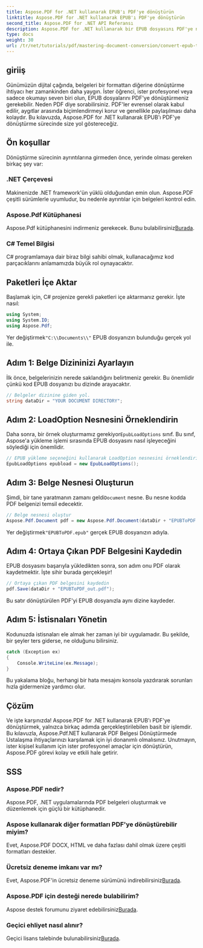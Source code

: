 ```yaml
---
title: Aspose.PDF for .NET kullanarak EPUB'ı PDF'ye dönüştürün
linktitle: Aspose.PDF for .NET kullanarak EPUB'ı PDF'ye dönüştürün
second_title: Aspose.PDF for .NET API Referansı
description: Aspose.PDF for .NET kullanarak bir EPUB dosyasını PDF'ye nasıl dönüştüreceğinize dair adım adım bir kılavuz. Tüm kullanıcılar için kolay, etkili ve mükemmel.
type: docs
weight: 30
url: /tr/net/tutorials/pdf/mastering-document-conversion/convert-epub-to-pdf/
---
```

## giriiş

Günümüzün dijital çağında, belgeleri bir formattan diğerine dönüştürme ihtiyacı her zamankinden daha yaygın. İster öğrenci, ister profesyonel veya sadece okumayı seven biri olun, EPUB dosyalarını PDF'ye dönüştürmeniz gerekebilir. Neden PDF diye sorabilirsiniz. PDF'ler evrensel olarak kabul edilir, aygıtlar arasında biçimlendirmeyi korur ve genellikle paylaşılması daha kolaydır. Bu kılavuzda, Aspose.PDF for .NET kullanarak EPUB'ı PDF'ye dönüştürme sürecinde size yol göstereceğiz.

## Ön koşullar

Dönüştürme sürecinin ayrıntılarına girmeden önce, yerinde olması gereken birkaç şey var:

### .NET Çerçevesi

Makinenizde .NET framework'ün yüklü olduğundan emin olun. Aspose.PDF çeşitli sürümlerle uyumludur, bu nedenle ayrıntılar için belgeleri kontrol edin.

### Aspose.Pdf Kütüphanesi

 Aspose.Pdf kütüphanesini indirmeniz gerekecek. Bunu bulabilirsiniz[Burada](https://releases.aspose.com/pdf/net/).

### C# Temel Bilgisi

C# programlamaya dair biraz bilgi sahibi olmak, kullanacağımız kod parçacıklarını anlamamızda büyük rol oynayacaktır.

## Paketleri İçe Aktar

Başlamak için, C# projenize gerekli paketleri içe aktarmanız gerekir. İşte nasıl:

```csharp
using System;
using System.IO;
using Aspose.Pdf;
```

 Yer değiştirmek`"C:\\Documents\\"` EPUB dosyanızın bulunduğu gerçek yol ile.

## Adım 1: Belge Dizininizi Ayarlayın

İlk önce, belgelerinizin nerede saklandığını belirtmeniz gerekir. Bu önemlidir çünkü kod EPUB dosyanızı bu dizinde arayacaktır.

```csharp
// Belgeler dizinine giden yol.
string dataDir = "YOUR DOCUMENT DIRECTORY";
```

## Adım 2: LoadOption Nesnesini Örneklendirin

 Daha sonra, bir örnek oluşturmamız gerekiyor`EpubLoadOptions` sınıf. Bu sınıf, Aspose'a yükleme işlemi sırasında EPUB dosyasını nasıl işleyeceğini söylediği için önemlidir.

```csharp
// EPUB yükleme seçeneğini kullanarak LoadOption nesnesini örneklendirin
EpubLoadOptions epubload = new EpubLoadOptions();
```

## Adım 3: Belge Nesnesi Oluşturun

Şimdi, bir tane yaratmanın zamanı geldi`Document` nesne. Bu nesne kodda PDF belgenizi temsil edecektir.

```csharp
// Belge nesnesi oluştur
Aspose.Pdf.Document pdf = new Aspose.Pdf.Document(dataDir + "EPUBToPDF.epub", epubload);
```

 Yer değiştirmek`"EPUBToPDF.epub"` gerçek EPUB dosyanızın adıyla.

## Adım 4: Ortaya Çıkan PDF Belgesini Kaydedin

EPUB dosyasını başarıyla yükledikten sonra, son adım onu PDF olarak kaydetmektir. İşte sihir burada gerçekleşir!

```csharp
// Ortaya çıkan PDF belgesini kaydedin
pdf.Save(dataDir + "EPUBToPDF_out.pdf");
```

Bu satır dönüştürülen PDF'yi EPUB dosyanızla aynı dizine kaydeder.

## Adım 5: İstisnaları Yönetin

Kodunuzda istisnaları ele almak her zaman iyi bir uygulamadır. Bu şekilde, bir şeyler ters giderse, ne olduğunu bilirsiniz.

```csharp
catch (Exception ex)
{
    Console.WriteLine(ex.Message);
}
```

Bu yakalama bloğu, herhangi bir hata mesajını konsola yazdırarak sorunları hızla gidermenize yardımcı olur.

## Çözüm

Ve işte karşınızda! Aspose.PDF for .NET kullanarak EPUB'ı PDF'ye dönüştürmek, yalnızca birkaç adımda gerçekleştirilebilen basit bir işlemdir. Bu kılavuzla, Aspose.Pdf.NET kullanarak PDF Belgesi Dönüştürmede Ustalaşma ihtiyaçlarınızı karşılamak için iyi donanımlı olmalısınız. Unutmayın, ister kişisel kullanım için ister profesyonel amaçlar için dönüştürün, Aspose.PDF görevi kolay ve etkili hale getirir.

## SSS

### Aspose.PDF nedir?
Aspose.PDF, .NET uygulamalarında PDF belgeleri oluşturmak ve düzenlemek için güçlü bir kütüphanedir.

### Aspose kullanarak diğer formatları PDF'ye dönüştürebilir miyim?
Evet, Aspose.PDF DOCX, HTML ve daha fazlası dahil olmak üzere çeşitli formatları destekler.

### Ücretsiz deneme imkanı var mı?
 Evet, Aspose.PDF'in ücretsiz deneme sürümünü indirebilirsiniz[Burada](https://releases.aspose.com/).

### Aspose.PDF için desteği nerede bulabilirim?
 Aspose destek forumunu ziyaret edebilirsiniz[Burada](https://forum.aspose.com/c/pdf/10).

### Geçici ehliyet nasıl alınır?
 Geçici lisans talebinde bulunabilirsiniz[Burada](https://purchase.conholdate.com/temporary-license/).